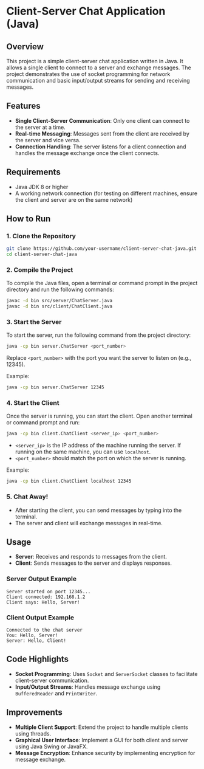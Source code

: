 

# Client-Server Chat Application (Java)

## Overview

This project is a simple client-server chat application written in Java. It allows a single client to connect to a server and exchange messages. The project demonstrates the use of socket programming for network communication and basic input/output streams for sending and receiving messages.

## Features

- **Single Client-Server Communication**: Only one client can connect to the server at a time.
- **Real-time Messaging**: Messages sent from the client are received by the server and vice versa.
- **Connection Handling**: The server listens for a client connection and handles the message exchange once the client connects.

## Requirements

- Java JDK 8 or higher
- A working network connection (for testing on different machines, ensure the client and server are on the same network)

## How to Run

### 1. Clone the Repository

```bash
git clone https://github.com/your-username/client-server-chat-java.git
cd client-server-chat-java
```

### 2. Compile the Project

To compile the Java files, open a terminal or command prompt in the project directory and run the following commands:

```bash
javac -d bin src/server/ChatServer.java
javac -d bin src/client/ChatClient.java
```

### 3. Start the Server

To start the server, run the following command from the project directory:

```bash
java -cp bin server.ChatServer <port_number>
```

Replace `<port_number>` with the port you want the server to listen on (e.g., 12345).

Example:

```bash
java -cp bin server.ChatServer 12345
```

### 4. Start the Client

Once the server is running, you can start the client. Open another terminal or command prompt and run:

```bash
java -cp bin client.ChatClient <server_ip> <port_number>
```

- `<server_ip>` is the IP address of the machine running the server. If running on the same machine, you can use `localhost`.
- `<port_number>` should match the port on which the server is running.

Example:

```bash
java -cp bin client.ChatClient localhost 12345
```

### 5. Chat Away!

- After starting the client, you can send messages by typing into the terminal.
- The server and client will exchange messages in real-time.

## Usage

- **Server**: Receives and responds to messages from the client.
- **Client**: Sends messages to the server and displays responses.

### Server Output Example

```plaintext
Server started on port 12345...
Client connected: 192.168.1.2
Client says: Hello, Server!
```

### Client Output Example

```plaintext
Connected to the chat server
You: Hello, Server!
Server: Hello, Client!
```

## Code Highlights

- **Socket Programming**: Uses `Socket` and `ServerSocket` classes to facilitate client-server communication.
- **Input/Output Streams**: Handles message exchange using `BufferedReader` and `PrintWriter`.

## Improvements

- **Multiple Client Support**: Extend the project to handle multiple clients using threads.
- **Graphical User Interface**: Implement a GUI for both client and server using Java Swing or JavaFX.
- **Message Encryption**: Enhance security by implementing encryption for message exchange.


